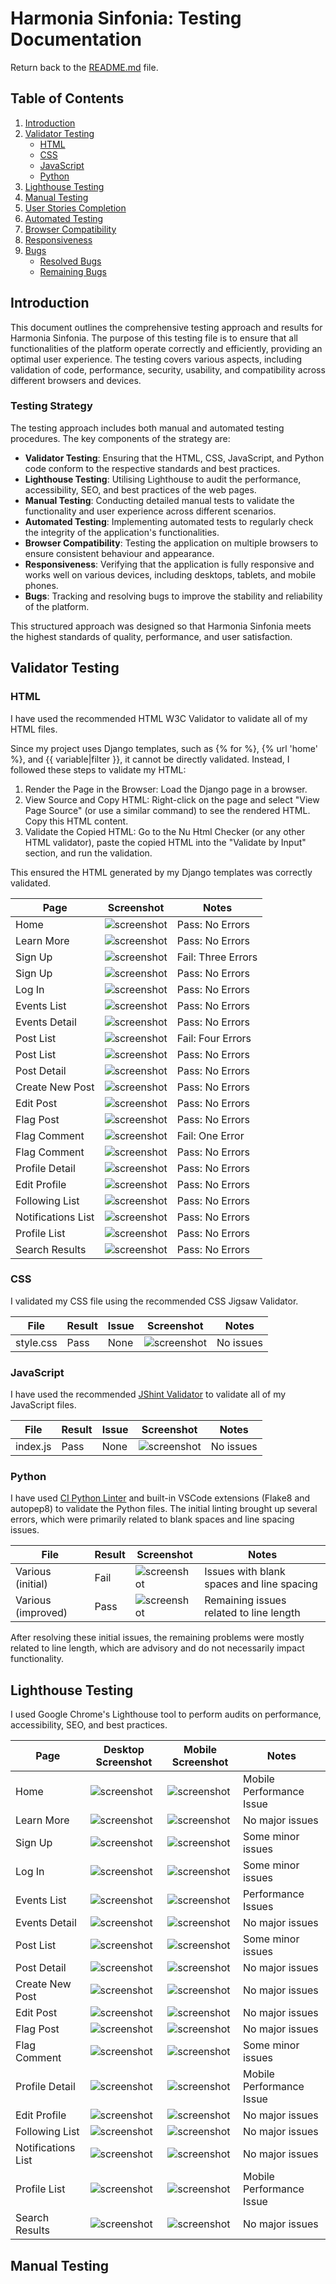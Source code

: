 # Harmonia Sinfonia: Testing Documentation

Return back to the [README.md](README.md) file.

## Table of Contents

1. [Introduction](#introduction)
2. [Validator Testing](#validator-testing)
   - [HTML](#html)
   - [CSS](#css)
   - [JavaScript](#javascript)
   - [Python](#python)
3. [Lighthouse Testing](#lighthouse-testing)
4. [Manual Testing](#manual-testing)
5. [User Stories Completion](#user-stories-completion)
6. [Automated Testing](#automated-testing)
7. [Browser Compatibility](#browser-compatibility)
8. [Responsiveness](#responsiveness)
9. [Bugs](#bugs)
   - [Resolved Bugs](#resolved-bugs)
   - [Remaining Bugs](#remaining-bugs)

## Introduction

This document outlines the comprehensive testing approach and results for Harmonia Sinfonia. The purpose of this testing file is to ensure that all functionalities of the platform operate correctly and efficiently, providing an optimal user experience. The testing covers various aspects, including validation of code, performance, security, usability, and compatibility across different browsers and devices.

### Testing Strategy

The testing approach includes both manual and automated testing procedures. The key components of the strategy are:

- **Validator Testing**: Ensuring that the HTML, CSS, JavaScript, and Python code conform to the respective standards and best practices.
- **Lighthouse Testing**: Utilising Lighthouse to audit the performance, accessibility, SEO, and best practices of the web pages.
- **Manual Testing**: Conducting detailed manual tests to validate the functionality and user experience across different scenarios.
- **Automated Testing**: Implementing automated tests to regularly check the integrity of the application's functionalities.
- **Browser Compatibility**: Testing the application on multiple browsers to ensure consistent behaviour and appearance.
- **Responsiveness**: Verifying that the application is fully responsive and works well on various devices, including desktops, tablets, and mobile phones.
- **Bugs**: Tracking and resolving bugs to improve the stability and reliability of the platform.

This structured approach was designed so that Harmonia Sinfonia meets the highest standards of quality, performance, and user satisfaction.

## Validator Testing

### HTML

I have used the recommended HTML W3C Validator to validate all of my HTML files.

Since my project uses Django templates, such as {% for %}, {% url 'home' %}, and {{ variable|filter }}, it cannot be directly validated. Instead, I followed these steps to validate my HTML:

1. Render the Page in the Browser: Load the Django page in a browser.
2. View Source and Copy HTML: Right-click on the page and select "View Page Source" (or use a similar command) to see the rendered HTML. Copy this HTML content.
3. Validate the Copied HTML: Go to the Nu Html Checker (or any other HTML validator), paste the copied HTML into the "Validate by Input" section, and run the validation.

This ensured the HTML generated by my Django templates was correctly validated.

| Page             | Screenshot                                     | Notes               |
|------------------|------------------------------------------------|---------------------|
| Home             | ![screenshot](documentation/testing/home-pass.png) | Pass: No Errors     |
| Learn More       | ![screenshot](documentation/testing/learnmore-pass.png) | Pass: No Errors     |
| Sign Up          | ![screenshot](documentation/testing/signup-fail.png) | Fail: Three Errors  |
| Sign Up          | ![screenshot](documentation/testing/signup-pass.png) | Pass: No Errors     |
| Log In          | ![screenshot](documentation/testing/signin-pass.png) | Pass: No Errors     |
| Events List      | ![screenshot](documentation/testing/eventslist-pass.png) | Pass: No Errors     |
| Events Detail    | ![screenshot](documentation/testing/eventsdetail-pass.png) | Pass: No Errors     |
| Post List        | ![screenshot](documentation/testing/postlist-fail.png) | Fail: Four Errors   |
| Post List        | ![screenshot](documentation/testing/postlist-pass.png) | Pass: No Errors     |
| Post Detail      | ![screenshot](documentation/testing/postdetail-pass.png) | Pass: No Errors     |
| Create New Post  | ![screenshot](documentation/testing/createnewpost-post.png) | Pass: No Errors     |
| Edit Post        | ![screenshot](documentation/testing/editpost-pass.png) | Pass: No Errors     |
| Flag Post        | ![screenshot](documentation/testing/flagpost-pass.png) | Pass: No Errors     |
| Flag Comment     | ![screenshot](documentation/testing/flagcomment-fail.png) | Fail: One Error     |
| Flag Comment     | ![screenshot](documentation/testing/flagcomment-pass.png) | Pass: No Errors     |
| Profile Detail   | ![screenshot](documentation/testing/profiledetail-pass.png) | Pass: No Errors     |
| Edit Profile     | ![screenshot](documentation/testing/editprofile-pass.png) | Pass: No Errors     |
| Following List   | ![screenshot](documentation/testing/followinglist-pass.png) | Pass: No Errors     |
| Notifications List | ![screenshot](documentation/testing/notificationslist-pass.png) | Pass: No Errors     |
| Profile List     | ![screenshot](documentation/testing/profilelist-pass.png) | Pass: No Errors     |
| Search Results   | ![screenshot](documentation/testing/searchresults-pass.png) | Pass: No Errors     |

### CSS

I validated my CSS file using the recommended CSS Jigsaw Validator.

| File       | Result | Issue                        | Screenshot                                      | Notes                        |
|------------|--------|------------------------------|------------------------------------------------|------------------------------|
| style.css  | Pass   | None                         | ![screenshot](documentation/testing/css-pass.png) | No issues                    |

### JavaScript

I have used the recommended [JShint Validator](https://jshint.com) to validate all of my JavaScript files.

| File       | Result | Issue                        | Screenshot                                      | Notes                        |
|------------|--------|------------------------------|------------------------------------------------|------------------------------|
| index.js   | Pass   | None                         | ![screenshot](documentation/testing/js-pass.png) | No issues                    |

### Python

I have used [CI Python Linter](https://pep8ci.herokuapp.com) and built-in VSCode extensions (Flake8 and autopep8) to validate the Python files. The initial linting brought up several errors, which were primarily related to blank spaces and line spacing issues.

| File               | Result | Screenshot                                      | Notes                                      |
|--------------------|--------|------------------------------------------------|--------------------------------------------|
| Various (initial)  | Fail   | ![screenshot](documentation/testing/cipythonlinter.png) | Issues with blank spaces and line spacing  |
| Various (improved) | Pass   | ![screenshot](documentation/testing/pythonimprovederrors.png) | Remaining issues related to line length    |

After resolving these initial issues, the remaining problems were mostly related to line length, which are advisory and do not necessarily impact functionality.

## Lighthouse Testing

I used Google Chrome's Lighthouse tool to perform audits on performance, accessibility, SEO, and best practices.

| Page             | Desktop Screenshot                                  | Mobile Screenshot                                  | Notes               |
|------------------|-----------------------------------------------------|---------------------------------------------------|---------------------|
| Home             | ![screenshot](documentation/testing/lighthouse/home-lighthouse.png) | ![screenshot](documentation/testing/lighthouse/home-mobile.png) | Mobile Performance Issue   |
| Learn More       | ![screenshot](documentation/testing/lighthouse/learnmore.png) | ![screenshot](documentation/testing/lighthouse/learnmore-mobile.png) | No major issues     |
| Sign Up          | ![screenshot](documentation/testing/lighthouse/signup.png) | ![screenshot](documentation/testing/lighthouse/signup-mobile.png) | Some minor issues   |
| Log In          | ![screenshot](documentation/testing/lighthouse/login.png) | ![screenshot](documentation/testing/lighthouse/login-mobile.png) | Some minor issues   |
| Events List      | ![screenshot](documentation/testing/lighthouse/eventslist.png) | ![screenshot](documentation/testing/lighthouse/eventslist-mobile.png) | Performance Issues     |
| Events Detail    | ![screenshot](documentation/testing/lighthouse/eventsdetail.png) | ![screenshot](documentation/testing/lighthouse/eventsdetail-mobile.png) | No major issues     |
| Post List        | ![screenshot](documentation/testing/lighthouse/postlist.png) | ![screenshot](documentation/testing/lighthouse/postlist-mobile.png) | Some minor issues   |
| Post Detail      | ![screenshot](documentation/testing/lighthouse/postdetail.png) | ![screenshot](documentation/testing/lighthouse/postdetail-mobile.png) | No major issues     |
| Create New Post  | ![screenshot](documentation/testing/lighthouse/createnewpost.png) | ![screenshot](documentation/testing/lighthouse/createnewpost-mobile.png) | No major issues     |
| Edit Post        | ![screenshot](documentation/testing/lighthouse/editpost.png) | ![screenshot](documentation/testing/lighthouse/editpost-mobile.png) | No major issues     |
| Flag Post        | ![screenshot](documentation/testing/lighthouse/flagpost.png) | ![screenshot](documentation/testing/lighthouse/flagpost-mobile.png) | No major issues     |
| Flag Comment     | ![screenshot](documentation/testing/lighthouse/flagcomment.png) | ![screenshot](documentation/testing/lighthouse/flagcomment-mobile.png) | Some minor issues   |
| Profile Detail   | ![screenshot](documentation/testing/lighthouse/profiledetail.png) | ![screenshot](documentation/testing/lighthouse/profiledetail-mobile.png) | Mobile Performance Issue     |
| Edit Profile     | ![screenshot](documentation/testing/lighthouse/editprofile.png) | ![screenshot](documentation/testing/lighthouse/editprofile-mobile.png) | No major issues     |
| Following List   | ![screenshot](documentation/testing/lighthouse/followinglist.png) | ![screenshot](documentation/testing/lighthouse/followinglist-mobile.png) | No major issues     |
| Notifications List | ![screenshot](documentation/testing/lighthouse/notificationslist.png) | ![screenshot](documentation/testing/lighthouse/notificationslist-mobile.png) | No major issues     |
| Profile List     | ![screenshot](documentation/testing/lighthouse/profilelist.png) | ![screenshot](documentation/testing/lighthouse/profilelist-mobile.png) | Mobile Performance Issue    |
| Search Results   | ![screenshot](documentation/testing/lighthouse/searchresults.png) | ![screenshot](documentation/testing/lighthouse/searchresults-mobile.png) | No major issues     |

## Manual Testing



